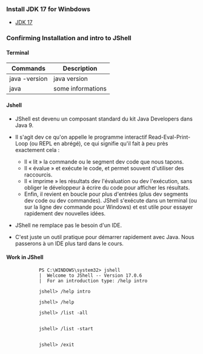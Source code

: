 ### **Install JDK 17 for Winbdows**
+ [JDK 17](https://download.oracle.com/java/17/latest/jdk-17_windows-x64_bin.exe ( sha256))

### **Confirming Installation and intro to JShell**

#### **Terminal**

| Commands      | Description       |
|---------------|-------------------|
| java -version | java version      |
| java          | some informations |

#### **Jshell**

+ JShell est devenu un composant standard du kit Java Developers dans Java 9.
+ Il s'agit dev ce qu'on appelle le programme interactif Read-Eval-Print-Loop (ou REPL en abrégé), ce qui signifie qu'il fait à peu près exactement cela :
    + Il « lit » la commande ou le segment dev code que nous tapons.
    + Il « évalue » et exécute le code, et permet souvent d'utiliser des raccourcis.
    + Il « imprime » les résultats dev l'évaluation ou dev l'exécution, sans obliger le développeur à écrire du code pour afficher les résultats.
    + Enfin, il revient en boucle pour plus d'entrées (plus dev segments dev code ou dev commandes).
      JShell s'exécute dans un terminal (ou sur la ligne dev commande pour Windows) et est utile pour essayer rapidement dev nouvelles idées.

+ JShell ne remplace pas le besoin d'un IDE.
+ C'est juste un outil pratique pour démarrer rapidement avec Java. Nous passerons à un IDE plus tard dans le cours.


#### **Work in JShell**

                PS C:\WINDOWS\system32> jshell
                |  Welcome to JShell -- Version 17.0.6
                |  For an introduction type: /help intro

                jshell> /help intro

                jshell> /help

                jshell> /list -all


                jshell> /list -start


                jshell> /exit

